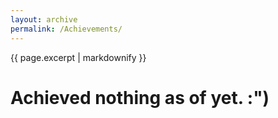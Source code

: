 ```yaml
---
layout: archive
permalink: /Achievements/
---
```


{{ page.excerpt | markdownify }}

# Achieved nothing as of yet. :")

